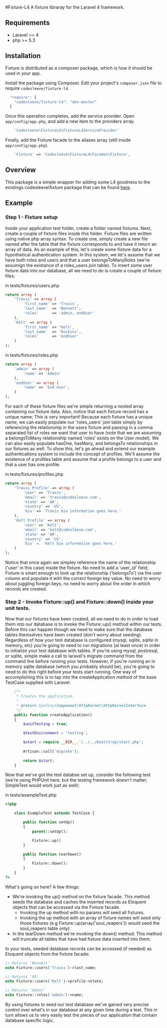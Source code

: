 #Fixture-L4
A fixture libraray for the Laravel 4 framework.  

## Requirements
* Laravel >= 4
* php >= 5.3

## Installation
Fixture is distributed as a composer package, which is how it should be used in your app.

Install the package using Composer.  Edit your project's `composer.json` file to require `codesleeve/fixture-l4`.

```js
  "require": {
    "codesleeve/fixture-l4": "dev-master"
  }
```

Once this operation completes, add the service provider. Open `app/config/app.php`, and add a new item to the providers array.

```php
    'Codesleeve\FixtureL4\FixtureL4ServiceProvider'
```

Finally, add the Fixture facade to the aliases array (still inside `app/config/app.php`).

```php
	'Fixture' => 'Codesleeve\FixtureL4\Facades\Fixture',
```

## Overview
This package is a simple wrapper for adding some L4 goodness to the existings codesleeve\fixture package that can be found [here](https://github.com/CodeSleeve/fixture).  

## Example
### Step 1 - Fixture setup
Inside your application test folder, create a folder named fixtures.  Next, create a couple of fixture files inside this folder.  Fixture files are written using native php array syntax.  To create one, simply create a new file named after the table that the fixture corresponds to and have it return an array of data.  As an example of this, let's create some fixture data for a hypothetical authentication system.  In this system, we let's assume that we have both roles and users and that a user belongsToManyRoles (we're assumign the existance of a roles_users join table).  To insert some user fixture data into our database, all we need to do is create a couple of fixture files:

in tests/fixtures/users.php
```php
return array (
	'Travis' => array (
		'first_name' => 'Travis',
		'last_name'  => 'Bennett',
		'roles'      => 'admin, endUser'		
	),
	'Kelt' => array (
		'first_name' => 'Kelt',
		'last_name'  => 'Dockins',
		'roles' 	 => 'endUser'		
	)
);
```

in tests/fixtures/roles.php
```php
return array (
	'admin' => array (
		'name' => 'Admin'
	),
	'endUser' => array (
		'name' => 'End User',
	)
);
```

For each of these fixture files we're simple returning a nested array containing our fixture data.  Also, notice that each fixture record has a unique name; This is very important!  Because each fixture has a unique name, we can easily populate our 'roles_users' join table simply by referencing the relationship in the users fixture and passing in a comma separated list of roles we want that user to have (note that we are assuming a belongsToMany relationship named 'roles' exists on the User model).  We can also easily populate hasOne, hasMany, and belongsTo relationships in our fixtures as well.  To show this, let's go ahead and extend our example authentications system to include the concept of profiles.  We'll assume the existence of a profiles table and assume that a profile belongs to a user and that a user has one profile:

in tests/fixtures/profiles.php
```php
return array (
	'Travis Profile' => array (
		'user' => 'Travis',
		'email' => 'travis@codesleeve.com',
		'state' => 'AR',
		'country' => 'US',
		'bio' => 'Travis bio information goes here.'
	),
	'Kelt Profile' => array (
		'user' => 'Kelt',
		'email' => 'kelt@codesleeve.com',
		'state' => 'AR',
		'country' => 'US',
		'bio' =. 'Kelt bio information goes here.'
	)
);
``` 

Notice that once again we simpley reference the name of the relationship ('user' in this case) inside the fixture.  No need to add a 'user_id' field; Fixture is smart enough to look up the relationship ('belongsTo') via the user column and populate it with the correct foreign key value.  No need to worry about juggling foreign keys, no need to worry about the order in which records are created. 

### Step 2 - Invoke Fixture::up() and Fixture::down() inside your unit tests.
Now that our fixtures have been created, all we need to do in order to load them into our database is to invoke the Fixture::up() method within our tests.  Before this can happen though we need to make sure that the database tables themselves have been created (don't worry about seeding).  Regardless of how your test database is configured (mysql, sqlite, sqlite in memory, etc) you're going to need to run migrations (at least once) in order to initialize your test database with tables.  If you're using mysql, postresql, or sqlite, simple make a call to laravel's migrate command from the command line before running your tests.  However, if you're running an in memory sqlite database (which you probably should be), you're going to need to do this right before your tests start running.  One way of accomplishing this is to tap into the createApplication method of the base TestCase supplied with Laravel:

```php
	/**
	 * Creates the application.
	 *
	 * @return Symfony\Component\HttpKernel\HttpKernelInterface
	 */
	public function createApplication()
	{
		$unitTesting = true;

		$testEnvironment = 'testing';

		$start = require __DIR__.'/../../bootstrap/start.php';
		
		Artisan::call('migrate');
		
		return $start;
	}
```

Now that we've got the test databse set up, consider the following test (we're using PHPUnit here, but the testing framework doesn't matter; SimpleTest would work just as well):

in tests/exampleTest.php
```php
<?php

	class ExampleTest extends TestCase {

		public function setUp()
		{
			parent::setUp();

			Fixture::up()
		}

		public function tearDown()
		{
			Fixture::down();
		}
	}
?>
```

What's going on here?  A few things:
* We're invoking the up() method on the fixture facade.  This method seeds the database and caches the inserted records as Eloquent objects that can be accessed via the Fixture facade.
	* Invoking the up method with no params will seed all fixtures.
	* Invoking the up method with an array of fixture names will seed only those fixtures (e.g Fixture::up(array('soul_reapers')) would seed the soul_reapers table only).
* In the tearDown method we're invoking the down() method.  This method will truncate all tables that have had fixture data inserted into them.

In your tests, seeded database records can be accessed (if needed) as Eloquent objects from the fixture facade:

```php
// Returns 'Bennett'
echo Fixture::users('Travis')->last_name;

// Returns 'AR'
echo Fixture::users('Kelt')->profile->state;

// Returns 'Admin'
echo Fixture::roles('admin')->name;
```
By using fixtures to seed our test database we've gained very precise control over what's in our database at any given time during a test.  This in turn allows us to very easily test the pieces of our application that contain database specific logic. 
